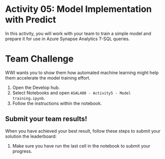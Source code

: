 # Activity 05: Model Implementation with Predict

In this activity, you will work with your team to train a simple model and prepare it for use in Azure Synapse Analytics T-SQL queries. 

# Team Challenge 

WWI wants you to show them how automated machine learning might help them accelerate the model training effort.

1. Open the Develop hub.
2. Select Notebooks and open `ASAL400 - Activity5 - Model training.ipynb`.
3. Follow the instructions within the notebook.

## Submit your team results!

When you have achieved your best result, follow these steps to submit your solution the leaderboard:

1. Make sure you have run the last cell in the notebook to submit your progress.

